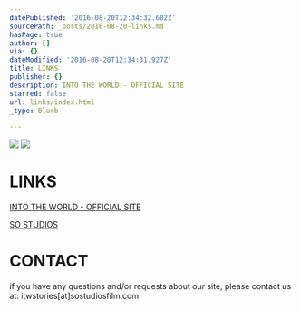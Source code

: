 ```yaml
---
datePublished: '2016-08-20T12:34:32.682Z'
sourcePath: _posts/2016-08-20-links.md
hasPage: true
author: []
via: {}
dateModified: '2016-08-20T12:34:31.927Z'
title: LINKS
publisher: {}
description: INTO THE WORLD - OFFICIAL SITE
starred: false
url: links/index.html
_type: Blurb

---
```

![](https://the-grid-user-content.s3-us-west-2.amazonaws.com/2c0cf279-9cfb-46c7-8188-831b3001057d.jpg)
![](https://the-grid-user-content.s3-us-west-2.amazonaws.com/89e7a420-fa29-4659-a398-110763a2943d.png)

# LINKS

[INTO THE WORLD - OFFICIAL SITE][0]

[SO STUDIOS][1]

# CONTACT

if you have any questions and/or requests about our site, please contact us at: itwstories\[at\]sostudiosfilm.com

[0]: https://www.sostudiosfilm.com/into-the-world "INTO THE WORLD"
[1]: https://www.sostudiosfim.com/ "SO STUDIOS"